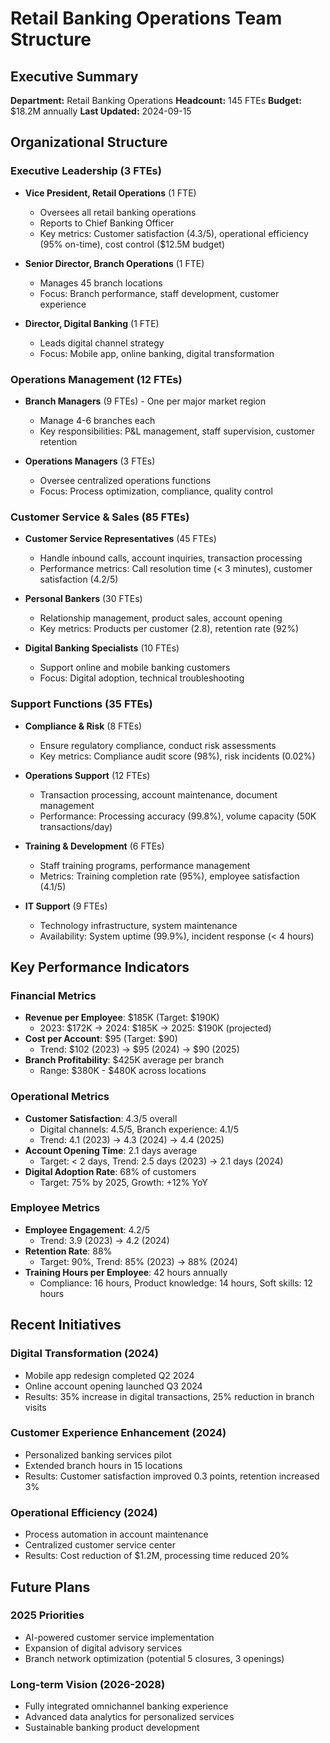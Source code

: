 # Retail Banking Operations Team Structure

## Executive Summary
**Department:** Retail Banking Operations
**Headcount:** 145 FTEs
**Budget:** $18.2M annually
**Last Updated:** 2024-09-15

## Organizational Structure

### Executive Leadership (3 FTEs)
- **Vice President, Retail Operations** (1 FTE)
  - Oversees all retail banking operations
  - Reports to Chief Banking Officer
  - Key metrics: Customer satisfaction (4.3/5), operational efficiency (95% on-time), cost control ($12.5M budget)

- **Senior Director, Branch Operations** (1 FTE)
  - Manages 45 branch locations
  - Focus: Branch performance, staff development, customer experience

- **Director, Digital Banking** (1 FTE)
  - Leads digital channel strategy
  - Focus: Mobile app, online banking, digital transformation

### Operations Management (12 FTEs)
- **Branch Managers** (9 FTEs) - One per major market region
  - Manage 4-6 branches each
  - Key responsibilities: P&L management, staff supervision, customer retention

- **Operations Managers** (3 FTEs)
  - Oversee centralized operations functions
  - Focus: Process optimization, compliance, quality control

### Customer Service & Sales (85 FTEs)
- **Customer Service Representatives** (45 FTEs)
  - Handle inbound calls, account inquiries, transaction processing
  - Performance metrics: Call resolution time (< 3 minutes), customer satisfaction (4.2/5)

- **Personal Bankers** (30 FTEs)
  - Relationship management, product sales, account opening
  - Key metrics: Products per customer (2.8), retention rate (92%)

- **Digital Banking Specialists** (10 FTEs)
  - Support online and mobile banking customers
  - Focus: Digital adoption, technical troubleshooting

### Support Functions (35 FTEs)
- **Compliance & Risk** (8 FTEs)
  - Ensure regulatory compliance, conduct risk assessments
  - Key metrics: Compliance audit score (98%), risk incidents (0.02%)

- **Operations Support** (12 FTEs)
  - Transaction processing, account maintenance, document management
  - Performance: Processing accuracy (99.8%), volume capacity (50K transactions/day)

- **Training & Development** (6 FTEs)
  - Staff training programs, performance management
  - Metrics: Training completion rate (95%), employee satisfaction (4.1/5)

- **IT Support** (9 FTEs)
  - Technology infrastructure, system maintenance
  - Availability: System uptime (99.9%), incident response (< 4 hours)

## Key Performance Indicators

### Financial Metrics
- **Revenue per Employee**: $185K (Target: $190K)
  - 2023: $172K → 2024: $185K → 2025: $190K (projected)
- **Cost per Account**: $95 (Target: $90)
  - Trend: $102 (2023) → $95 (2024) → $90 (2025)
- **Branch Profitability**: $425K average per branch
  - Range: $380K - $480K across locations

### Operational Metrics
- **Customer Satisfaction**: 4.3/5 overall
  - Digital channels: 4.5/5, Branch experience: 4.1/5
  - Trend: 4.1 (2023) → 4.3 (2024) → 4.4 (2025)
- **Account Opening Time**: 2.1 days average
  - Target: < 2 days, Trend: 2.5 days (2023) → 2.1 days (2024)
- **Digital Adoption Rate**: 68% of customers
  - Target: 75% by 2025, Growth: +12% YoY

### Employee Metrics
- **Employee Engagement**: 4.2/5
  - Trend: 3.9 (2023) → 4.2 (2024)
- **Retention Rate**: 88%
  - Target: 90%, Trend: 85% (2023) → 88% (2024)
- **Training Hours per Employee**: 42 hours annually
  - Compliance: 16 hours, Product knowledge: 14 hours, Soft skills: 12 hours

## Recent Initiatives

### Digital Transformation (2024)
- Mobile app redesign completed Q2 2024
- Online account opening launched Q3 2024
- Results: 35% increase in digital transactions, 25% reduction in branch visits

### Customer Experience Enhancement (2024)
- Personalized banking services pilot
- Extended branch hours in 15 locations
- Results: Customer satisfaction improved 0.3 points, retention increased 3%

### Operational Efficiency (2024)
- Process automation in account maintenance
- Centralized customer service center
- Results: Cost reduction of $1.2M, processing time reduced 20%

## Future Plans

### 2025 Priorities
- AI-powered customer service implementation
- Expansion of digital advisory services
- Branch network optimization (potential 5 closures, 3 openings)

### Long-term Vision (2026-2028)
- Fully integrated omnichannel banking experience
- Advanced data analytics for personalized services
- Sustainable banking product development